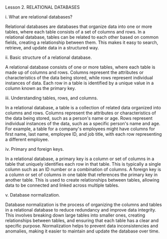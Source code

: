 Lesson 2. RELATIONAL DATABASES

i. What are relational databases?

Relational databases are databases that organize data into one or more tables, where each table consists of a set of columns and rows. In a relational database, tables can be related to each other based on common fields, creating a relationship between them. This makes it easy to search, retrieve, and update data in a structured way.

ii. Basic structure of a relational database.

A relational database consists of one or more tables, where each table is made up of columns and rows. Columns represent the attributes or characteristics of the data being stored, while rows represent individual instances of data. Each row in a table is identified by a unique value in a column known as the primary key.

iii. Understanding tables, rows, and columns.

In a relational database, a table is a collection of related data organized into columns and rows. Columns represent the attributes or characteristics of the data being stored, such as a person's name or age. Rows represent individual instances of the data, such as a specific person's name and age. For example, a table for a company's employees might have columns for first name, last name, employee ID, and job title, with each row representing a different employee.

iv. Primary and foreign keys.

In a relational database, a primary key is a column or set of columns in a table that uniquely identifies each row in that table. This is typically a single column such as an ID number or a combination of columns. A foreign key is a column or set of columns in one table that references the primary key in another table. This is used to create relationships between tables, allowing data to be connected and linked across multiple tables.

v. Database normalization.

Database normalization is the process of organizing the columns and tables in a relational database to reduce redundancy and improve data integrity. This involves breaking down large tables into smaller ones, creating relationships between tables, and ensuring that each table has a clear and specific purpose. Normalization helps to prevent data inconsistencies and anomalies, making it easier to maintain and update the database over time.



